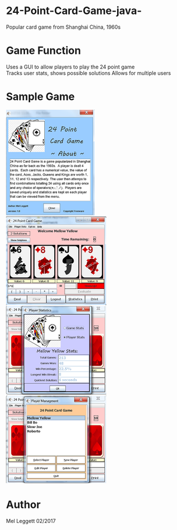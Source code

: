 # 24-Point-Card-Game-java-
Popular card game from Shanghai China, 1960s

# Game Function
Uses a GUI to allow players to play the 24 point game <BR>
Tracks user stats, shows possible solutions
Allows for multiple users

# Sample Game
<img src="images/a.PNG" alt="About the Game"/>

<img src="images/1.PNG" alt="In Game Play"/>

<img src="images/2.PNG" alt="Player Statistics"/>

<img src="images/3.PNG" alt="Multiple User Support"/>

# Author
Mel Leggett 02/2017
